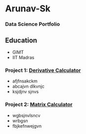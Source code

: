 # Arunav-Sk
### Data Science Portfolio

## Education
- GIMT
- IIT Madras

### Project 1: [Derivative Calculator](https://www.derivative-calculator.net/)
- afjfnsakckm
- abcajvn dlkvnjc 
- ksjdjnv sjnvs

### Project 2: [Matrix Calculator](http://www.math.odu.edu/~bogacki/cgi-bin/lat.cgi)
- wgbsjnvlsncv
- wrbgsn
- fbjkefnwejgvn

